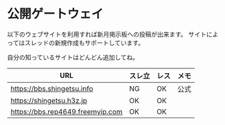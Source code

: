 # 公開ゲートウェイ

以下のウェブサイトを利用すれば新月掲示板への投稿が出来ます。
サイトによってはスレッドの新規作成もサポートしています。

自分の知っているサイトはどんどん追加してね。

| URL | スレ立 | レス | メモ |
| --- | ------ | ---- | ---- |
| https://bbs.shingetsu.info | NG | OK | 公式 |
| https://shingetsu.h3z.jp | OK | OK | |
| https://bbs.rep4649.freemyip.com | OK | OK |  |
